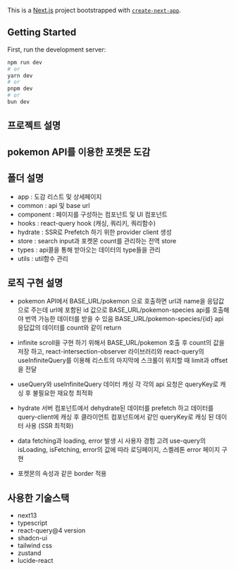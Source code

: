This is a [Next.js](https://nextjs.org/) project bootstrapped with [`create-next-app`](https://github.com/vercel/next.js/tree/canary/packages/create-next-app).

## Getting Started

First, run the development server:

```bash
npm run dev
# or
yarn dev
# or
pnpm dev
# or
bun dev
```

## 프로젝트 설명

## pokemon API를 이용한 포켓몬 도감

## 폴더 설명

- app : 도감 리스트 및 상세페이지
- common : api 및 base url
- component : 페이지를 구성하는 컴포넌트 및 UI 컴포넌트
- hooks : react-query hook (캐싱, 쿼리키, 쿼리함수)
- hydrate : SSR로 Prefetch 하기 위한 provider client 생성
- store : search input과 포켓몬 count를 관리하는 전역 store
- types : api콜을 통해 받아오는 데이터의 type들을 관리
- utils : util함수 관리

## 로직 구현 설명

- pokemon API에서 BASE_URL/pokemon 으로 호출하면 url과 name을 응답값으로 주는데
  url에 포함된 id 값으로 BASE_URL/pokemon-species api를 호출해야 번역 가능한 데이터를 받을 수 있음
  BASE_URL/pokemon-species/{id} api 응답값의 데이터를 count와 같이 return

- infinite scroll을 구현 하기 위해서 BASE_URL/pokemon 호출 후 count의 값을 저장 하고,
  react-intersection-observer 라이브러리와 react-query의 useInfiniteQuery를 이용해
  리스트의 마지막에 스크롤이 위치할 때 limit과 offset을 전달

- useQuery와 useInfiniteQuery 데이터 캐싱
  각 각의 api 요청은 queryKey로 캐싱 후 불필요한 재요청 최적화
- hydrate
  서버 컴포넌트에서 dehydrate된 데이터를 prefetch 하고 데이터를 query-client에 캐싱 후
  클라이언트 컴포넌트에서 같인 queryKey로 캐싱 된 데이터 사용 (SSR 최적화)

- data fetching과 loading, error 발생 시 사용자 경험 고려
  use-query의 isLoading, isFetching, error의 값에 따라 로딩페이지, 스켈레톤 error 페이지 구현

- 포켓몬의 속성과 같은 border 적용

## 사용한 기술스택

- next13
- typescript
- react-query@4 version
- shadcn-ui
- tailwind css
- zustand
- lucide-react
